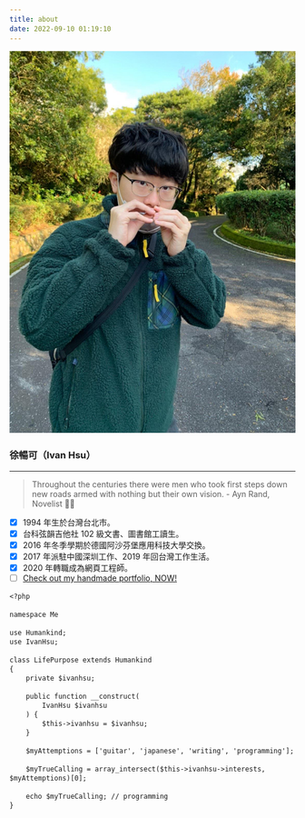 ```yaml
---
title: about
date: 2022-09-10 01:19:10
---
```

![me with maple leaves](/about/maple.jpeg)

### 徐暢可（Ivan Hsu）

---

> Throughout the centuries there were men who took first steps down new roads armed with nothing but their own vision. - Ayn Rand, Novelist 👨‍💻

- [x] 1994 年生於台灣台北市。
- [x] 台科弦韻吉他社 102 級文書、圖書館工讀生。
- [x] 2016 年冬季學期於德國阿沙芬堡應用科技大學交換。
- [x] 2017 年派駐中國深圳工作、2019 年回台灣工作生活。
- [x] 2020 年轉職成為網頁工程師。
- [ ] [Check out my handmade portfolio, NOW!](https://ivan19940106.github.io/Kyoto-little-trip/portfolio/twitter-like%20rezume/index.html)

```
<?php

namespace Me

use Humankind;
use IvanHsu;

class LifePurpose extends Humankind
{
    private $ivanhsu;

    public function __construct(
        IvanHsu $ivanhsu
    ) {
        $this->ivanhsu = $ivanhsu;
    }

    $myAttemptions = ['guitar', 'japanese', 'writing', 'programming'];

    $myTrueCalling = array_intersect($this->ivanhsu->interests, $myAttemptions)[0];

    echo $myTrueCalling; // programming
}

```
